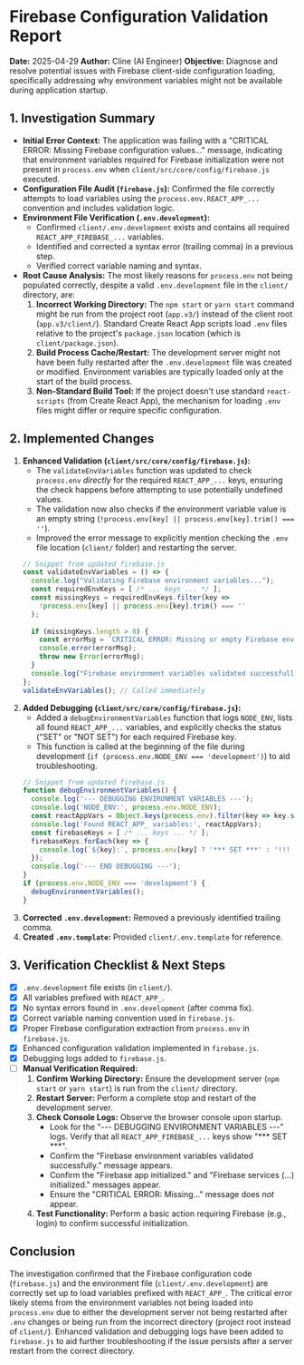 # Firebase Configuration Validation Report

**Date:** 2025-04-29
**Author:** Cline (AI Engineer)
**Objective:** Diagnose and resolve potential issues with Firebase client-side configuration loading, specifically addressing why environment variables might not be available during application startup.

## 1. Investigation Summary

*   **Initial Error Context:** The application was failing with a "CRITICAL ERROR: Missing Firebase configuration values..." message, indicating that environment variables required for Firebase initialization were not present in `process.env` when `client/src/core/config/firebase.js` executed.
*   **Configuration File Audit (`firebase.js`):** Confirmed the file correctly attempts to load variables using the `process.env.REACT_APP_...` convention and includes validation logic.
*   **Environment File Verification (`.env.development`):**
    *   Confirmed `client/.env.development` exists and contains all required `REACT_APP_FIREBASE_...` variables.
    *   Identified and corrected a syntax error (trailing comma) in a previous step.
    *   Verified correct variable naming and syntax.
*   **Root Cause Analysis:** The most likely reasons for `process.env` not being populated correctly, despite a valid `.env.development` file in the `client/` directory, are:
    1.  **Incorrect Working Directory:** The `npm start` or `yarn start` command might be run from the project root (`app.v3/`) instead of the client root (`app.v3/client/`). Standard Create React App scripts load `.env` files relative to the project's `package.json` location (which is `client/package.json`).
    2.  **Build Process Cache/Restart:** The development server might not have been fully restarted after the `.env.development` file was created or modified. Environment variables are typically loaded only at the start of the build process.
    3.  **Non-Standard Build Tool:** If the project doesn't use standard `react-scripts` (from Create React App), the mechanism for loading `.env` files might differ or require specific configuration.

## 2. Implemented Changes

1.  **Enhanced Validation (`client/src/core/config/firebase.js`):**
    *   The `validateEnvVariables` function was updated to check `process.env` *directly* for the required `REACT_APP_...` keys, ensuring the check happens before attempting to use potentially undefined values.
    *   The validation now also checks if the environment variable value is an empty string (`!process.env[key] || process.env[key].trim() === ''`).
    *   Improved the error message to explicitly mention checking the `.env` file location (`client/` folder) and restarting the server.
    ```javascript
    // Snippet from updated firebase.js
    const validateEnvVariables = () => {
      console.log("Validating Firebase environment variables...");
      const requiredEnvKeys = [ /* ... keys ... */ ];
      const missingKeys = requiredEnvKeys.filter(key => 
        !process.env[key] || process.env[key].trim() === ''
      );
      
      if (missingKeys.length > 0) {
        const errorMsg = `CRITICAL ERROR: Missing or empty Firebase environment variables: ${missingKeys.join(', ')}. Check your .env file (e.g., .env.development in client/ folder), ensure all required REACT_APP_FIREBASE_... variables are set correctly, and restart the development server.`;
        console.error(errorMsg); 
        throw new Error(errorMsg); 
      }
      console.log("Firebase environment variables validated successfully.");
    };
    validateEnvVariables(); // Called immediately
    ```
2.  **Added Debugging (`client/src/core/config/firebase.js`):**
    *   Added a `debugEnvironmentVariables` function that logs `NODE_ENV`, lists all found `REACT_APP_...` variables, and explicitly checks the status ("SET" or "NOT SET") for each required Firebase key.
    *   This function is called at the beginning of the file during development (`if (process.env.NODE_ENV === 'development')`) to aid troubleshooting.
    ```javascript
    // Snippet from updated firebase.js
    function debugEnvironmentVariables() {
      console.log('--- DEBUGGING ENVIRONMENT VARIABLES ---');
      console.log('NODE_ENV:', process.env.NODE_ENV);
      const reactAppVars = Object.keys(process.env).filter(key => key.startsWith('REACT_APP_'));
      console.log('Found REACT_APP_ variables:', reactAppVars);
      const firebaseKeys = [ /* ... keys ... */ ];
      firebaseKeys.forEach(key => {
        console.log(`${key}:`, process.env[key] ? '*** SET ***' : '!!! NOT SET !!!'); 
      });
      console.log('--- END DEBUGGING ---');
    }
    if (process.env.NODE_ENV === 'development') {
      debugEnvironmentVariables();
    }
    ```
3.  **Corrected `.env.development`:** Removed a previously identified trailing comma.
4.  **Created `.env.template`:** Provided `client/.env.template` for reference.

## 3. Verification Checklist & Next Steps

*   [X] `.env.development` file exists (in `client/`).
*   [X] All variables prefixed with `REACT_APP_`.
*   [X] No syntax errors found in `.env.development` (after comma fix).
*   [X] Correct variable naming convention used in `firebase.js`.
*   [X] Proper Firebase configuration extraction from `process.env` in `firebase.js`.
*   [X] Enhanced configuration validation implemented in `firebase.js`.
*   [X] Debugging logs added to `firebase.js`.
*   [ ] **Manual Verification Required:**
    1.  **Confirm Working Directory:** Ensure the development server (`npm start` or `yarn start`) is run from the `client/` directory.
    2.  **Restart Server:** Perform a complete stop and restart of the development server.
    3.  **Check Console Logs:** Observe the browser console upon startup.
        *   Look for the "--- DEBUGGING ENVIRONMENT VARIABLES ---" logs. Verify that all `REACT_APP_FIREBASE_...` keys show "*** SET ***".
        *   Confirm the "Firebase environment variables validated successfully." message appears.
        *   Confirm the "Firebase app initialized." and "Firebase services (...) initialized." messages appear.
        *   Ensure the "CRITICAL ERROR: Missing..." message does *not* appear.
    4.  **Test Functionality:** Perform a basic action requiring Firebase (e.g., login) to confirm successful initialization.

## Conclusion

The investigation confirmed that the Firebase configuration code (`firebase.js`) and the environment file (`client/.env.development`) are correctly set up to load variables prefixed with `REACT_APP_`. The critical error likely stems from the environment variables not being loaded into `process.env` due to either the development server not being restarted after `.env` changes or being run from the incorrect directory (project root instead of `client/`). Enhanced validation and debugging logs have been added to `firebase.js` to aid further troubleshooting if the issue persists after a server restart from the correct directory.
